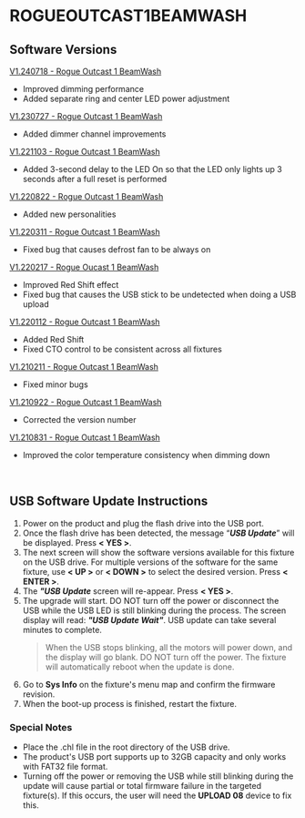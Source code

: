 # ROGUEOUTCAST1BEAMWASH

## Software Versions

[V1.240718 - Rogue Outcast 1 BeamWash](https://github.com/Chauvet-Pro/ROGUEOUTCAST1BEAMWASH/blob/bd2ace8f8e3b25fde061694296d64dad27f1a02a/firmware/V1.240718.zip)
- Improved dimming performance
- Added separate ring and center LED power adjustment

[V1.230727 - Rogue Outcast 1 BeamWash](https://github.com/Chauvet-Pro/ROGUEOUTCAST1BEAMWASH/blob/c9ca3661b85e0db7bde2020e72a10a8f42e59398/firmware/V1.230727.zip)
- Added dimmer channel improvements

[V1.221103 - Rogue Outcast 1 BeamWash](https://github.com/Chauvet-Pro/ROGUEOUTCAST1BEAMWASH/blob/c9ca3661b85e0db7bde2020e72a10a8f42e59398/firmware/V1.221103.zip)
- Added 3-second delay to the LED On so that the LED only lights up 3 seconds after a full reset is performed

[V1.220822 - Rogue Outcast 1 BeamWash](https://github.com/Chauvet-Pro/ROGUEOUTCAST1BEAMWASH/blob/c9ca3661b85e0db7bde2020e72a10a8f42e59398/firmware/V1.220822.zip)
- Added new personalities

[V1.220311 - Rogue Outcast 1 BeamWash](https://github.com/Chauvet-Pro/ROGUEOUTCAST1BEAMWASH/blob/c9ca3661b85e0db7bde2020e72a10a8f42e59398/firmware/V1.220311.zip)
- Fixed bug that causes defrost fan to be always on

[V1.220217 - Rogue Oucast 1 BeamWash](https://github.com/Chauvet-Pro/ROGUEOUTCAST1BEAMWASH/blob/c9ca3661b85e0db7bde2020e72a10a8f42e59398/firmware/V1.220217.zip)
- Improved Red Shift effect
- Fixed bug that causes the USB stick to be undetected when doing a USB upload

[V1.220112 - Rogue Outcast 1 BeamWash](https://github.com/Chauvet-Pro/ROGUEOUTCAST1BEAMWASH/blob/c9ca3661b85e0db7bde2020e72a10a8f42e59398/firmware/V1.220112.zip)
- Added Red Shift
- Fixed CTO control to be consistent across all fixtures

[V1.210211 - Rogue Outcast 1 BeamWash](https://github.com/Chauvet-Pro/ROGUEOUTCAST1BEAMWASH/blob/c9ca3661b85e0db7bde2020e72a10a8f42e59398/firmware/V1.211011.zip)
- Fixed minor bugs

[V1.210922 - Rogue Outcast 1 BeamWash](https://github.com/Chauvet-Pro/ROGUEOUTCAST1BEAMWASH/blob/c9ca3661b85e0db7bde2020e72a10a8f42e59398/firmware/V1.210922.zip)
- Corrected the version number

[V1.210831 - Rogue Outcast 1 BeamWash](https://github.com/Chauvet-Pro/ROGUEOUTCAST1BEAMWASH/blob/c9ca3661b85e0db7bde2020e72a10a8f42e59398/firmware/V1.210831.zip)
- Improved the color temperature consistency when dimming down

&nbsp; 

## USB Software Update Instructions
1.  Power on the product and plug the flash drive into the USB port.
2.	Once the flash drive has been detected, the message “***USB Update***” will be displayed. Press **< YES >**.
3.	The next screen will show the software versions available for this fixture on the USB drive. For multiple versions of the software for the same fixture, use **< UP >** or **< DOWN >** to select the desired version. Press **< ENTER >**.
4.	The ***"USB Update*** screen will re-appear. Press **< YES >**.
5.	The upgrade will start. DO NOT turn off the power or disconnect the USB while the USB LED is still blinking during the process. The screen display will read: ***"USB Update Wait"***. USB update can take several minutes to complete.
    > When the USB stops blinking, all the motors will power down, and the display will go blank. DO NOT turn off the power. The fixture will automatically reboot when the update is done.
6.  Go to **Sys Info** on the fixture's menu map and confirm the firmware revision.
7.	When the boot-up process is finished, restart the fixture.


### Special Notes
* Place the .chl file in the root directory of the USB drive.
* The product's USB port supports up to 32GB capacity and only works with FAT32 file format.
* Turning off the power or removing the USB while still blinking during the update will cause partial or total firmware failure in the targeted fixture(s). If this occurs, the user will need the **UPLOAD 08** device to fix this. 
